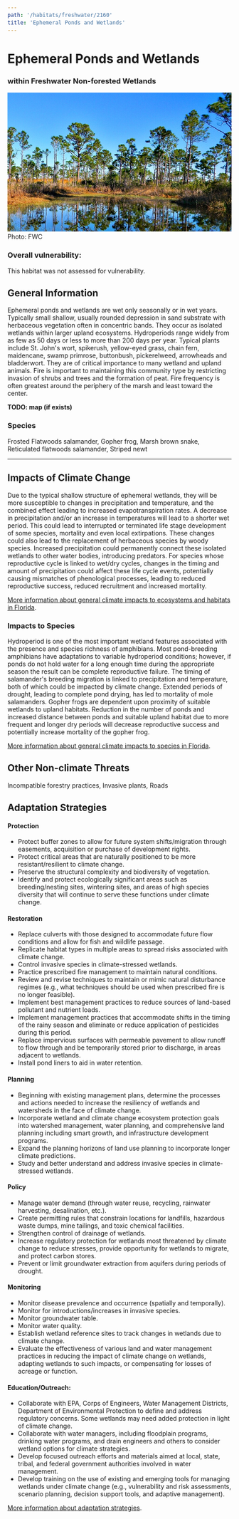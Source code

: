 ```yaml
---
path: '/habitats/freshwater/2160'
title: 'Ephemeral Ponds and Wetlands'
---
```


# Ephemeral Ponds and Wetlands

### within Freshwater Non-forested Wetlands

<div id="TopSection">

<div class="header-photo"><img src="2160.jpg" alt="Photo for Ephemeral Ponds and Wetlands"/>
<figcaption>Photo: FWC</figcaption></div>

<div>

### Overall vulnerability:

This habitat was not assessed for vulnerability.



</div>
</div>

## General Information

Ephemeral ponds and wetlands are wet only seasonally or in wet years.  Typically small shallow, usually rounded depression in sand substrate with herbaceous vegetation often in concentric bands.  They occur as isolated wetlands within larger upland ecosystems.  Hydroperiods range widely from as few as 50 days or less to more than 200 days per year.  Typical plants include St. John's wort, spikerush, yellow-eyed grass, chain fern, maidencane, swamp primrose, buttonbush, pickerelweed, arrowheads and bladderwort.  They are of critical importance to many wetland and upland animals.  Fire is important to maintaining this community type by restricting invasion of shrubs and trees and the formation of peat.  Fire frequency is often greatest around the periphery of the marsh and least toward the center.



**TODO: map (if exists)**

### Species

Frosted Flatwoods salamander, Gopher frog, Marsh brown snake, Reticulated flatwoods salamander, Striped newt

<hr />

## Impacts of Climate Change

Due to the typical shallow structure of ephemeral wetlands, they will be more susceptible to changes in precipitation and temperature, and the combined effect leading to increased evapotranspiration rates. A decrease in precipitation and/or an increase in temperatures will lead to a shorter wet period. This could lead to  interrupted or terminated life stage development of some species, mortality and even local extirpations.  These changes could also lead to the replacement of herbaceous species by woody species. Increased precipitation could permanently connect these isolated wetlands to other water bodies, introducing predators.  For species whose reproductive cycle is linked to wet/dry cycles, changes in the timing and amount of precipitation could affect these life cycle events, potentially causing mismatches of phenological processes, leading to reduced reproductive success, reduced recruitment and increased mortality.



[More information about general climate impacts to ecosystems and habitats in Florida](/impacts/habitats).

### Impacts to Species

Hydroperiod is one of the most important wetland features associated with the presence and species richness of amphibians.  Most pond-breeding amphibians have adaptations to variable hydroperiod conditions; however, if ponds do not hold water for a long enough time during the appropriate season the result can be complete reproductive failure.  The timing of salamander's breeding migration is linked to precipitation and temperature, both of which could be impacted by climate change.  Extended periods of drought, leading to complete pond drying, has led to mortality of mole salamanders.   Gopher frogs are dependent upon proximity of suitable wetlands to upland habitats.  Reduction in the number of ponds and increased distance between ponds and suitable upland habitat due to more frequent and longer dry periods will decrease reproductive success and potentially increase mortality of the gopher frog.

[More information about general climate impacts to species in Florida](/impacts/species).

## Other Non-climate Threats

Incompatible forestry practices, Invasive plants, Roads

## Adaptation Strategies

#### Protection

- Protect buffer zones to allow for future system shifts/migration through easements, acquisition or purchase of development rights.
- Protect critical areas that are naturally positioned to be more resistant/resilient to climate change.
- Preserve the structural complexity and biodiversity of vegetation.
- Identify and protect ecologically significant areas such as breeding/nesting sites, wintering sites, and areas of high species diversity that will continue to serve these functions under climate change.


#### Restoration

- Replace culverts with those designed to accommodate future flow conditions and allow for fish and wildlife passage.
- Replicate habitat types in multiple areas to spread risks associated with climate change.
- Control invasive species in climate-stressed wetlands.
- Practice prescribed fire management to maintain natural conditions.
- Review and revise techniques to maintain or mimic natural disturbance regimes (e.g., what techniques should be used when prescribed fire is no longer feasible).
- Implement best management practices to reduce sources of land-based pollutant and nutrient loads.
- Implement management practices that accommodate shifts in the timing of the rainy season and eliminate or reduce application of pesticides during this period.
- Replace impervious surfaces with permeable pavement to allow runoff to flow through and be temporarily stored prior to discharge, in areas adjacent to wetlands.
- Install pond liners to aid in water retention.


#### Planning

- Beginning with existing management plans, determine the processes and actions needed to increase the resiliency of wetlands and watersheds in the face of climate change.
- Incorporate wetland and climate change ecosystem protection goals into watershed management, water planning, and comprehensive land planning including smart growth, and infrastructure development programs.
- Expand the planning horizons of land use planning to incorporate longer climate predictions.
- Study and better understand and address invasive species in climate-stressed wetlands.


#### Policy

- Manage water demand (through water reuse, recycling, rainwater harvesting, desalination, etc.).
- Create permitting rules that constrain locations for landfills, hazardous waste dumps, mine tailings, and toxic chemical facilities.
- Strengthen control of drainage of wetlands.
- Increase regulatory protection for wetlands most threatened by climate change to reduce stresses, provide opportunity for wetlands to migrate, and protect carbon stores.
- Prevent or limit groundwater extraction from aquifers during periods of drought.


#### Monitoring

- Monitor disease prevalence and occurrence (spatially and temporally).
- Monitor for introductions/increases in invasive species.
- Monitor groundwater table.
- Monitor water quality.
- Establish wetland reference sites to track changes in wetlands due to climate change.
- Evaluate the effectiveness of various land and water management practices in reducing the impact of climate change on wetlands, adapting wetlands to such impacts, or compensating for losses of  acreage or function.


#### Education/Outreach: 

- Collaborate with EPA, Corps of Engineers, Water Management Districts, Department of Environmental Protection to define and address regulatory concerns. Some wetlands may need added protection in light of climate change.
- Collaborate with water managers, including floodplain programs, drinking water programs, and drain engineers and others to consider wetland options for climate strategies.
- Develop focused outreach efforts and materials aimed at local, state, tribal, and federal government authorities involved in water management.
- Develop training on the use of existing and emerging tools for managing wetlands under climate change (e.g., vulnerability and risk assessments, scenario planning, decision support tools, and adaptive management).




[More information about adaptation strategies](/strategies).


